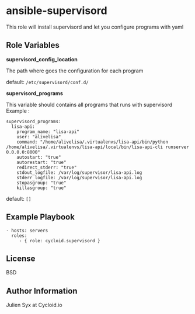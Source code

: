 ansible-supervisord
=========

This role will install supervisord and let you configure programs with yaml

Role Variables
--------------

**supervisord_config_location**

   The path where goes the configuration for each program

   default: ``/etc/supervisord/conf.d/``

**supervisord_programs**

   This variable should contains all programs that runs with supervisord
   Example :

    supervisord_programs:
      lisa-api:
        program_name: "lisa-api"
        user: "alivelisa"
        command: "/home/alivelisa/.virtualenvs/lisa-api/bin/python /home/alivelisa/.virtualenvs/lisa-api/local/bin/lisa-api-cli runserver 0.0.0.0:8000"
        autostart: "true"
        autorestart: "true"
        redirect_stderr: "true"
        stdout_logfile: /var/log/supervisor/lisa-api.log
        stderr_logfile: /var/log/supervisor/lisa-api.log
        stopasgroup: "true"
        killasgroup: "true"
   
   default: ``[]``

Example Playbook
----------------


    - hosts: servers
      roles:
         - { role: cycloid.supervisord }

License
-------

BSD

Author Information
------------------

Julien Syx at Cycloid.io
